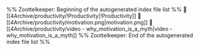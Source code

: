 %% Zoottelkeeper: Beginning of the autogenerated index file list  %%
📄 [[4Archive/productivity/!Productivity|!Productivity]]
📄 [[4Archive/productivity/motivation.png|motivation.png]]
📄 [[4Archive/productivity/video - why_motivation_is_a_myth|video - why_motivation_is_a_myth]]
%% Zoottelkeeper: End of the autogenerated index file list  %%

